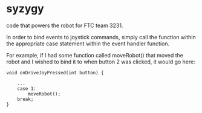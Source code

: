 syzygy
======

code that powers the robot for FTC team 3231.

In order to bind events to joystick commands, simply call the function within the appropriate case statement within the event handler function.

For example, if I had some function called moveRobot() that moved the robot and I wished to bind it to when button 2 was clicked, it would go here:

```
void onDriveJoyPressed(int button) {

	...
	case 1:
		moveRobot();
	break;
}
```
